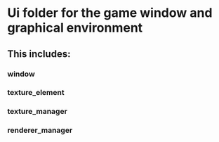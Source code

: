 # Ui folder for the game window and graphical environment

## This includes:
### window
### texture_element
### texture_manager
### renderer_manager